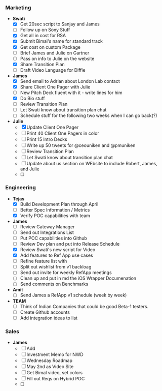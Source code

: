 ### Marketing
* **Swati**
	- [x] Get 20sec script to Sanjay and James
	- [ ] Follow up on Sony Stuff
	- [x] Get all in cost for RSA
	- [x] Submit Bimal's name for standard track
	- [x] Get cost on custom Package
	- [ ] Brief James and Julie on Gartner
	- [ ] Pass on info to Julie on the website
	- [x] Share Transition Plan
	- [ ] Draft Video Language for Diffie

* **James**
	- [x] Send email to Adrian about London Lab contact
	- [x] Share Client One Pager with Julie
	- [ ] New Pitch Deck fluent with it - write lines for him
	- [x] Do Bio stuff
	- [ ] Review Transition Plan
	- [ ] Let Swati know about transition plan chat
	- [ ] Schedule stuff for the following two weeks when I can go back(?)

* **Julie**
	- [x] Update Client One Pager
	- [ ] Print 40 Client One Pagers in color
	- [ ] Print 15 Intro Decks 
	- [ ] Write up 50 tweets for @ceouniken and @pmuniken
	- [ ] Review Transition Plan
	- [ ] Let Swati know about transition plan chat
	- [ ] Update about us section on WEbsite to include Robert, James, and Julie
	- [ ] 

### Engineering
* **Tejas**
	- [x] Build Development Plan through April
	- [ ] Better Spec Information / Metrics
	- [x] Verify POC capabilities with team

* **James**
	- [ ] Review Gateway Manager
	- [ ] Send out Integrations List
	- [ ] Put POC capabilities into Github
	- [ ] Review Dev plan and put into Release Schedule
	- [x] Review Swati's new script for Video
	- [x] Add features to Ref App use cases
	- [ ] Refine feature list with 
	- [ ] Split out wishlist from v1 backloag
	- [ ] Send out invite for weekly RefApp meetings
	- [ ] Clean up and put in md the iOS Wrapper Documenation
	- [ ] Send comments on Benchmarks

* **Amit**
	- [ ] Send James a RefApp v1 schedule (week by week)

* **TEAM**
	- [ ] Think of Indian Companies that could be good Beta-1 testers.
	- [ ] Create Github accounts
	- [ ] Add integration ideas to list

### Sales
* **James**
	- [ ] Add 
	- [ ] Investment Memo for NWD
	- [ ] Wednesday Roadmap 
	- [ ] May 2nd as Video Site
	- [ ] Get Bimal video, set colors
	- [ ] Fill out Reqs on Hybrid POC
	- [ ] 